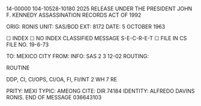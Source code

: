 14-00000
104-10528-10180 2025 RELEASE UNDER THE PRESIDENT JOHN F. KENNEDY ASSASSINATION RECORDS ACT OF 1992

ORIG: RONIS
UNIT: SAS/BOD
EXT: 8172
DATE: 5 OCTOBER 1963

☐ INDEX
☐ NO INDEX
CLASSIFIED MESSAGE
S-E-C-R-E-T
☐ FILE IN CS FILE NO. 19-6-73

TO: MEXICO CITY
FROM:
INFO:
SAS
2
3
12-02
ROUTING:

ROUTINE

DDP, CI, CI/OPS, CI/OA, FI, FI/INT 2 WH 7 RE

PRITY: MEXI
TYPIC: AMEONG
CITE: DIR 74184
IDENTITY: ALFREDO DAVINS
RONIS.
END OF MESSAGE
036643103
